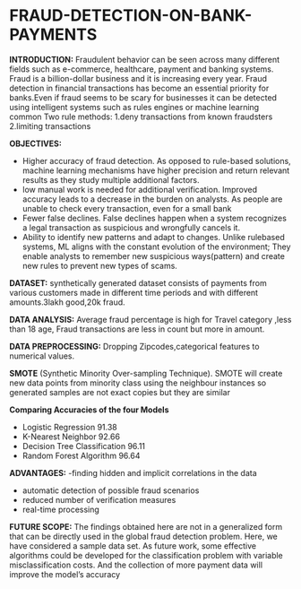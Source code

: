 # FRAUD-DETECTION-ON-BANK-PAYMENTS

**INTRODUCTION:**
Fraudulent behavior can be seen across many different fields such as e-commerce, healthcare, payment and banking systems. Fraud is a billion-dollar business and it is increasing every year. Fraud detection in financial transactions has become an essential priority for banks.Even if fraud seems to be scary for businesses it can be detected using intelligent systems such as rules engines or machine learning
 common Two rule methods:
1.deny transactions from known fraudsters
2.limiting transactions



**OBJECTIVES:**
- Higher accuracy of fraud detection. As opposed to rule-based solutions,
machine learning mechanisms have higher precision and return relevant results
as they study multiple additional factors.
- low manual work is needed for additional verification. Improved accuracy leads to a decrease in the burden on analysts. As people are unable to
check every transaction, even for a small bank
- Fewer false declines. False declines happen when a system recognizes a legal
transaction as suspicious and wrongfully cancels it.
- Ability to identify new patterns and adapt to changes. Unlike rulebased systems, ML aligns with the constant evolution of the environment;
They enable analysts to remember new suspicious ways(pattern) and create
new rules to prevent new types of scams.


**DATASET:**
synthetically generated dataset consists of payments from various customers made in different time periods and with different amounts.3lakh good,20k fraud.


**DATA ANALYSIS:**
Average fraud percentage is high for Travel category ,less than 18 age,
Fraud transactions are less in count but more in amount.

**DATA PREPROCESSING:**
Dropping Zipcodes,categorical features to numerical values.

**SMOTE**
(Synthetic Minority Over-sampling Technique). SMOTE will create new data points from minority class using the neighbour instances so generated samples are not exact copies but they are similar

**Comparing Accuracies of the four Models**
- Logistic Regression 91.38
- K-Nearest Neighbor 92.66
- Decision Tree Classification  96.11
- Random Forest Algorithm 96.64

**ADVANTAGES:**
-finding hidden and implicit correlations in the data
- automatic detection of possible fraud scenarios
- reduced number of verification measures
- real-time processing

**FUTURE SCOPE:**
The findings obtained here are not in a generalized form that can be directly used
in the global fraud detection problem. Here, we have considered a sample data set.
As future work, some effective algorithms could be developed for the classification
problem with variable misclassification costs.
And the collection of more payment data will improve the model’s accuracy


